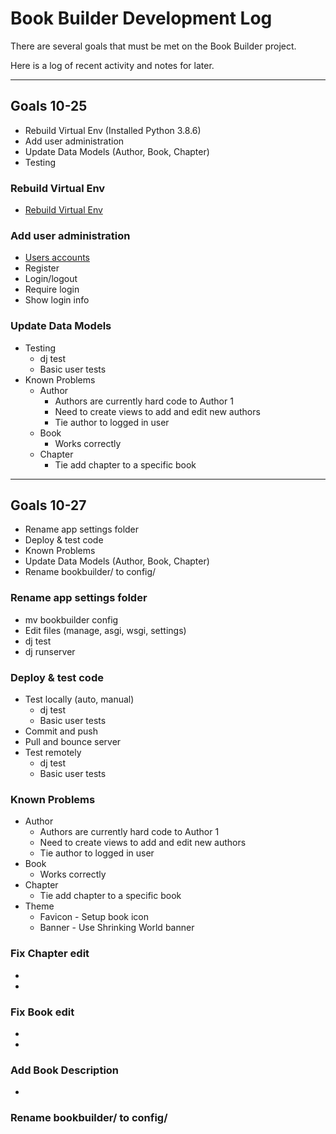 # Book Builder Development Log

There are several goals that must be met on the Book Builder project.

Here is a log of recent activity and notes for later.

---


## Goals  10-25

* Rebuild Virtual Env  (Installed Python 3.8.6)
* Add user administration
* Update Data Models (Author, Book, Chapter)
* Testing


### Rebuild Virtual Env
* [Rebuild Virtual Env](RebuildVenv.md)
    
 
### Add user administration
* [Users accounts](UserAccounts.md)
* Register
* Login/logout
* Require login
* Show login info


### Update Data Models
* Testing
    * dj test
    * Basic user tests
* Known Problems
    * Author
        * Authors are currently hard code to Author 1
        * Need to create views to add and edit new authors
        * Tie author to logged in user
    *  Book
        * Works correctly
    *  Chapter
        * Tie add chapter to a specific book

---


## Goals  10-27

* Rename app settings folder
* Deploy & test code
* Known Problems
* Update Data Models (Author, Book, Chapter)
* Rename bookbuilder/ to config/


### Rename app settings folder
* mv bookbuilder config
* Edit files (manage, asgi, wsgi, settings)
* dj test
* dj runserver


### Deploy & test code
* Test locally (auto, manual)
    * dj test
    * Basic user tests
* Commit and push
* Pull and bounce server
* Test remotely
    * dj test
    * Basic user tests
    
    
### Known Problems

* Author
    * Authors are currently hard code to Author 1
    * Need to create views to add and edit new authors
    * Tie author to logged in user
*  Book
    * Works correctly
*  Chapter
    * Tie add chapter to a specific book
* Theme
    * Favicon - Setup book icon
    * Banner - Use Shrinking World banner




### Fix Chapter edit
*
* 


### Fix Book edit
* 
* 


### Add Book Description
* 



### Rename bookbuilder/ to config/

